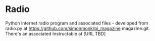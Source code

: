 # Radio
Python internet radio program and associated files - developed from radio.py at https://github.com/simonmonk/pi_magazine
magazine.git.  There's an associated Instructable at [URL TBD]
